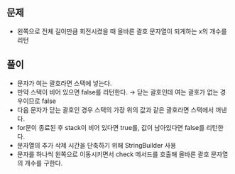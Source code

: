 ## 문제
- 왼쪽으로 전체 길이만큼 회전시켰을 때 올바른 괄호 문자열이 되게하는 x의 개수를 리턴

## 풀이
- 문자가 여는 괄호라면 스택에 넣는다.
- 만약 스택이 비어 있으면 false를 리턴한다. → 닫는 괄호인데 여는 괄호가 없는 경우이므로 false
- 다음 문자가 닫는 괄호인 경우 스택의 가장 위의 값과 같은 괄호라면 스택에서 꺼낸다.
- for문이 종료된 후 stack이 비어 있다면 true를, 값이 남아있다면 false를 리턴한다.
- 문자열의 추가 삭제 시간을 단축하기 위해 StringBuilder 사용
- 문자를 하나씩 왼쪽으로 이동시키면서 check 메서드를 호출해 올바른 괄호 문자열의 개수를 구한다.
